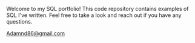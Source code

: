 
Welcome to my SQL portfolio! This code repository contains examples of SQL I've written. Feel free to take a look and reach out if you have any questions.

Adamnd86@gmail.com
